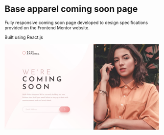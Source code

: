 # Base apparel coming soon page

Fully responsive coming soon page developed to design specifications provided on the Frontend Mentor website.

Built using React.js

![](src/images/desktop-design.jpg)
